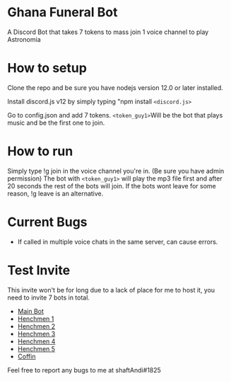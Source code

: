 # Ghana Funeral Bot
A Discord Bot that takes 7 tokens to mass join 1 voice channel to play Astronomia

# How to setup
Clone the repo and be sure you have nodejs version 12.0 or later installed.

Install discord.js v12 by simply typing "npm install `<discord.js>`

Go to config.json and add 7 tokens. 
`<token_guy1>`Will be the bot that plays music and be the first one to join.

# How to run
Simply type !g join in the voice channel you're in. (Be sure you have admin permission) 
The bot with `<token_guy1>` will play the mp3 file first and after 20 seconds the rest of the bots will join.
If the bots wont leave for some reason, !g leave is an alternative.

# Current Bugs
- If called in multiple voice chats in the same server, can cause errors. 

# Test Invite
This invite won't be for long due to a lack of place for me to host it, you need to invite 7 bots in total.

- [Main Bot](https://discordapp.com/oauth2/authorize?client_id=704560496971481108&permissions=36766720&scope=bot)
- [Henchmen 1](https://discordapp.com/oauth2/authorize?client_id=704560792468586576&permissions=36766720&scope=bot)
- [Henchmen 2](https://discordapp.com/oauth2/authorize?client_id=704560849947328573&permissions=36766720&scope=bot)
- [Henchmen 3](https://discordapp.com/oauth2/authorize?client_id=704560872126676992&permissions=36766720&scope=bot)
- [Henchmen 4](https://discordapp.com/oauth2/authorize?client_id=704560893207380010&permissions=36766720&scope=bot)
- [Henchmen 5](https://discordapp.com/oauth2/authorize?client_id=704078743575986257&permissions=36766720&scope=bot)
- [Coffin](https://discordapp.com/oauth2/authorize?client_id=704077241428082858&permissions=36766720&scope=bot)

Feel free to report any bugs to me at shaftAndi#1825
